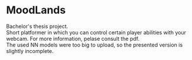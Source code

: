 # MoodLands  
Bachelor's thesis project.  
Short platformer in which you can control certain player abilities with your webcam. For more information, pelase consult the pdf.  
The used NN models were too big to upload, so the presented version is slightly incomplete.
